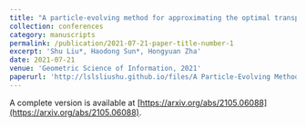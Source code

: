 ```yaml
---
title: "A particle-evolving method for approximating the optimal transport plan"
collection: conferences
category: manuscripts
permalink: /publication/2021-07-21-paper-title-number-1
excerpt: 'Shu Liu*, Haodong Sun*, Hongyuan Zha'
date: 2021-07-21
venue: 'Geometric Science of Information, 2021'
paperurl: 'http://lslsliushu.github.io/files/A Particle-Evolving Method for Approximating the Optimal Transport Plan.pdf'
---
```

A complete version is available at [https://arxiv.org/abs/2105.06088](https://arxiv.org/abs/2105.06088).
